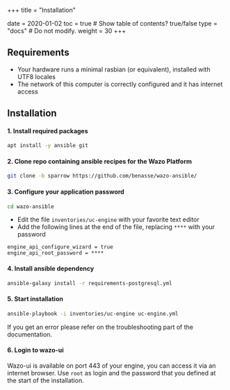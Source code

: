 +++
title = "Installation"

date = 2020-01-02
toc = true  # Show table of contents? true/false
type = "docs"  # Do not modify.
weight = 30
+++
## Requirements
* Your hardware runs a minimal rasbian (or equivalent), installed with UTF8 locales
* The network of this computer is correctly configured and it has internet access

## Installation

#### 1. Install required packages
```bash
apt install -y ansible git
```

#### 2. Clone repo containing ansible recipes for the Wazo Platform
```bash
git clone -b sparrow https://github.com/benasse/wazo-ansible/
```

#### 3. Configure your application password
```bash
cd wazo-ansible
```
* Edit the file `inventories/uc-engine` with your favorite text editor
* Add the following lines at the end of the file, replacing `****` with your password
```
engine_api_configure_wizard = true
engine_api_root_password = ****
```
#### 4. Install ansible dependency
```bash
ansible-galaxy install -r requirements-postgresql.yml
```
#### 5. Start installation
```bash
ansible-playbook -i inventories/uc-engine uc-engine.yml
```
If you get an error please refer on the troubleshooting part of the documentation.
#### 6. Login to wazo-ui
Wazo-ui is available on port 443 of your engine, you can access it via an internet browser.
Use `root` as login and the password that you defined at the start of the installation.

